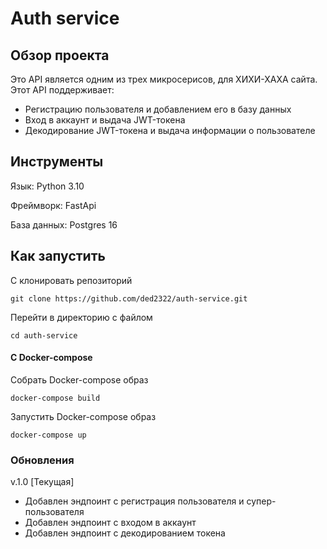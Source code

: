 # Auth service 
## Обзор проекта
Это API является одним из трех микросерисов, для ХИХИ-ХАХА сайта.
Этот API поддерживает:
- Регистрацию пользователя и добавлением его в базу данных
- Вход в аккаунт и выдача JWT-токена
- Декодирование JWT-токена и выдача информации о пользователе

## Инструменты

Язык: Python 3.10

Фреймворк: FastApi

База данных: Postgres 16

## Как запустить
С клонировать репозиторий
```text
git clone https://github.com/ded2322/auth-service.git
```

Перейти в директорию с файлом
```text
cd auth-service
```
#### С Docker-compose

Собрать Docker-compose образ
```text
docker-compose build
```

Запустить Docker-compose образ
```text
docker-compose up
```

### Обновления

v.1.0 [Текущая]

- Добавлен эндпоинт с регистрация пользователя и супер-пользователя
- Добавлен эндпоинт с входом в аккаунт
- Добавлен эндпоинт с декодированием токена


